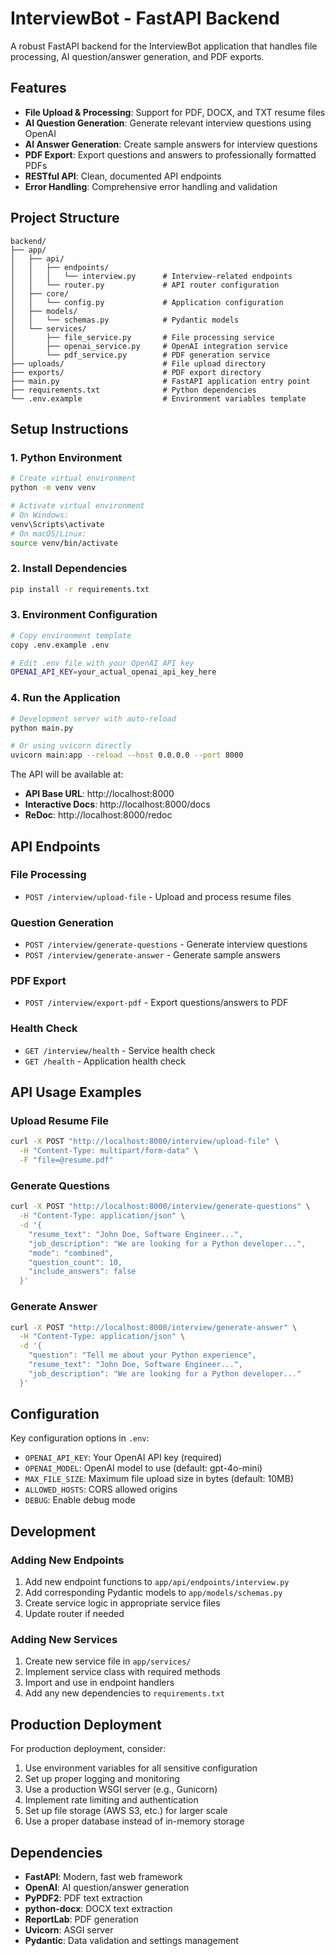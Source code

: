 # InterviewBot - FastAPI Backend

A robust FastAPI backend for the InterviewBot application that handles file processing, AI question/answer generation, and PDF exports.

## Features

- **File Upload & Processing**: Support for PDF, DOCX, and TXT resume files
- **AI Question Generation**: Generate relevant interview questions using OpenAI
- **AI Answer Generation**: Create sample answers for interview questions
- **PDF Export**: Export questions and answers to professionally formatted PDFs
- **RESTful API**: Clean, documented API endpoints
- **Error Handling**: Comprehensive error handling and validation

## Project Structure

```
backend/
├── app/
│   ├── api/
│   │   ├── endpoints/
│   │   │   └── interview.py      # Interview-related endpoints
│   │   └── router.py             # API router configuration
│   ├── core/
│   │   └── config.py             # Application configuration
│   ├── models/
│   │   └── schemas.py            # Pydantic models
│   └── services/
│       ├── file_service.py       # File processing service
│       ├── openai_service.py     # OpenAI integration service
│       └── pdf_service.py        # PDF generation service
├── uploads/                      # File upload directory
├── exports/                      # PDF export directory
├── main.py                       # FastAPI application entry point
├── requirements.txt              # Python dependencies
└── .env.example                  # Environment variables template
```

## Setup Instructions

### 1. Python Environment

```bash
# Create virtual environment
python -m venv venv

# Activate virtual environment
# On Windows:
venv\Scripts\activate
# On macOS/Linux:
source venv/bin/activate
```

### 2. Install Dependencies

```bash
pip install -r requirements.txt
```

### 3. Environment Configuration

```bash
# Copy environment template
copy .env.example .env

# Edit .env file with your OpenAI API key
OPENAI_API_KEY=your_actual_openai_api_key_here
```

### 4. Run the Application

```bash
# Development server with auto-reload
python main.py

# Or using uvicorn directly
uvicorn main:app --reload --host 0.0.0.0 --port 8000
```

The API will be available at:
- **API Base URL**: http://localhost:8000
- **Interactive Docs**: http://localhost:8000/docs
- **ReDoc**: http://localhost:8000/redoc

## API Endpoints

### File Processing
- `POST /interview/upload-file` - Upload and process resume files

### Question Generation
- `POST /interview/generate-questions` - Generate interview questions
- `POST /interview/generate-answer` - Generate sample answers

### PDF Export
- `POST /interview/export-pdf` - Export questions/answers to PDF

### Health Check
- `GET /interview/health` - Service health check
- `GET /health` - Application health check

## API Usage Examples

### Upload Resume File
```bash
curl -X POST "http://localhost:8000/interview/upload-file" \
  -H "Content-Type: multipart/form-data" \
  -F "file=@resume.pdf"
```

### Generate Questions
```bash
curl -X POST "http://localhost:8000/interview/generate-questions" \
  -H "Content-Type: application/json" \
  -d '{
    "resume_text": "John Doe, Software Engineer...",
    "job_description": "We are looking for a Python developer...",
    "mode": "combined",
    "question_count": 10,
    "include_answers": false
  }'
```

### Generate Answer
```bash
curl -X POST "http://localhost:8000/interview/generate-answer" \
  -H "Content-Type: application/json" \
  -d '{
    "question": "Tell me about your Python experience",
    "resume_text": "John Doe, Software Engineer...",
    "job_description": "We are looking for a Python developer..."
  }'
```

## Configuration

Key configuration options in `.env`:

- `OPENAI_API_KEY`: Your OpenAI API key (required)
- `OPENAI_MODEL`: OpenAI model to use (default: gpt-4o-mini)
- `MAX_FILE_SIZE`: Maximum file upload size in bytes (default: 10MB)
- `ALLOWED_HOSTS`: CORS allowed origins
- `DEBUG`: Enable debug mode

## Development

### Adding New Endpoints

1. Add new endpoint functions to `app/api/endpoints/interview.py`
2. Add corresponding Pydantic models to `app/models/schemas.py`
3. Create service logic in appropriate service files
4. Update router if needed

### Adding New Services

1. Create new service file in `app/services/`
2. Implement service class with required methods
3. Import and use in endpoint handlers
4. Add any new dependencies to `requirements.txt`

## Production Deployment

For production deployment, consider:

1. Use environment variables for all sensitive configuration
2. Set up proper logging and monitoring
3. Use a production WSGI server (e.g., Gunicorn)
4. Implement rate limiting and authentication
5. Set up file storage (AWS S3, etc.) for larger scale
6. Use a proper database instead of in-memory storage

## Dependencies

- **FastAPI**: Modern, fast web framework
- **OpenAI**: AI question/answer generation
- **PyPDF2**: PDF text extraction
- **python-docx**: DOCX text extraction
- **ReportLab**: PDF generation
- **Uvicorn**: ASGI server
- **Pydantic**: Data validation and settings management
